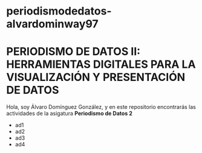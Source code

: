 # periodismodedatos-alvardominway97
# PERIODISMO DE DATOS II: HERRAMIENTAS DIGITALES PARA LA VISUALIZACIÓN Y PRESENTACIÓN DE DATOS 
Hola, soy Álvaro Domínguez González, y en este repositorio encontrarás las actividades de la asigatura **Periodismo de Datos 2** 
- ad1
- ad2 
- ad3
- ad4 
